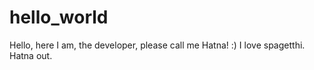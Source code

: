 # hello_world


Hello, here I am, the developer, please call me Hatna! :) I love spagetthi. Hatna out.
